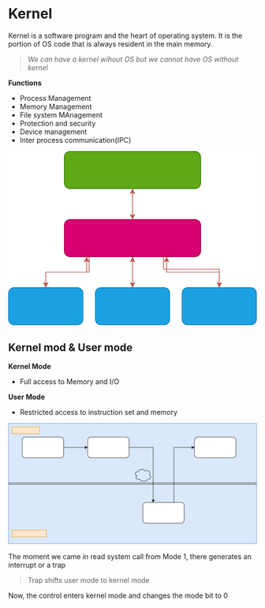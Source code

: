 # Kernel

Kernel is a software program and the heart of operating system. It is the portion of OS code that is always resident in the main memory.



> *We can have a kernel wihout OS but we cannot have OS without kernel*



**Functions**

- Process Management
- Memory Management
- File system MAnagement
- Protection and security
- Device management
- Inter process communication(IPC)

![Kernel](kernel.drawio.svg)

## Kernel mod & User mode

**Kernel Mode** 
- Full access to Memory and I/O


**User Mode**
- Restricted access to instruction set and memory


![kernel_mode_and_user_mode](kernel2.drawio.svg)

The moment we came in read system call from Mode 1, there generates an interrupt or a trap

>Trap shifts user mode to kernel mode

Now, the control enters kernel mode and changes the mode bit to 0
